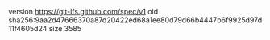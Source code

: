 version https://git-lfs.github.com/spec/v1
oid sha256:9aa2d47666370a87d20422ed68a1ee80d79d66b4447b6f9925d97d11f4605d24
size 3585
